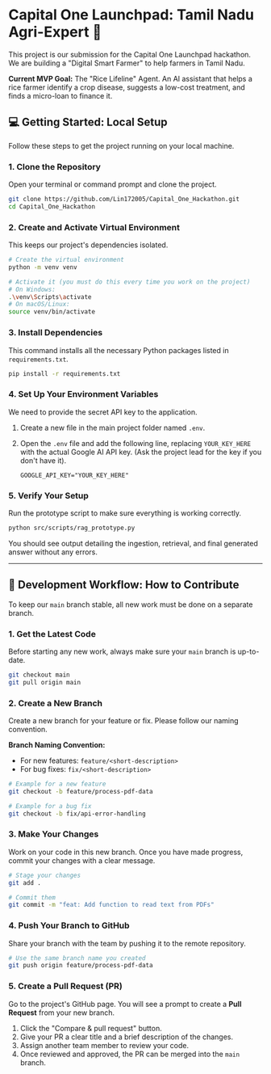 

# Capital One Launchpad: Tamil Nadu Agri-Expert 🚀

This project is our submission for the Capital One Launchpad hackathon. We are building a "Digital Smart Farmer" to help farmers in Tamil Nadu.

**Current MVP Goal:** The "Rice Lifeline" Agent. An AI assistant that helps a rice farmer identify a crop disease, suggests a low-cost treatment, and finds a micro-loan to finance it.

## 💻 Getting Started: Local Setup

Follow these steps to get the project running on your local machine.

### 1\. Clone the Repository

Open your terminal or command prompt and clone the project.

```bash
git clone https://github.com/Lin172005/Capital_One_Hackathon.git
cd Capital_One_Hackathon
```

### 2\. Create and Activate Virtual Environment

This keeps our project's dependencies isolated.

```bash
# Create the virtual environment
python -m venv venv

# Activate it (you must do this every time you work on the project)
# On Windows:
.\venv\Scripts\activate
# On macOS/Linux:
source venv/bin/activate
```

### 3\. Install Dependencies

This command installs all the necessary Python packages listed in `requirements.txt`.

```bash
pip install -r requirements.txt
```

### 4\. Set Up Your Environment Variables

We need to provide the secret API key to the application.

1.  Create a new file in the main project folder named `.env`.

2.  Open the `.env` file and add the following line, replacing `YOUR_KEY_HERE` with the actual Google AI API key. (Ask the project lead for the key if you don't have it).

    ```
    GOOGLE_API_KEY="YOUR_KEY_HERE"
    ```

### 5\. Verify Your Setup

Run the prototype script to make sure everything is working correctly.

```bash
python src/scripts/rag_prototype.py
```

You should see output detailing the ingestion, retrieval, and final generated answer without any errors.

-----

## 🌿 Development Workflow: How to Contribute

To keep our `main` branch stable, all new work must be done on a separate branch.

### 1\. Get the Latest Code

Before starting any new work, always make sure your `main` branch is up-to-date.

```bash
git checkout main
git pull origin main
```

### 2\. Create a New Branch

Create a new branch for your feature or fix. Please follow our naming convention.

**Branch Naming Convention:**

  * For new features: `feature/<short-description>`
  * For bug fixes: `fix/<short-description>`

<!-- end list -->

```bash
# Example for a new feature
git checkout -b feature/process-pdf-data

# Example for a bug fix
git checkout -b fix/api-error-handling
```

### 3\. Make Your Changes

Work on your code in this new branch. Once you have made progress, commit your changes with a clear message.

```bash
# Stage your changes
git add .

# Commit them
git commit -m "feat: Add function to read text from PDFs"
```

### 4\. Push Your Branch to GitHub

Share your branch with the team by pushing it to the remote repository.

```bash
# Use the same branch name you created
git push origin feature/process-pdf-data
```

### 5\. Create a Pull Request (PR)

Go to the project's GitHub page. You will see a prompt to create a **Pull Request** from your new branch.

1.  Click the "Compare & pull request" button.
2.  Give your PR a clear title and a brief description of the changes.
3.  Assign another team member to review your code.
4.  Once reviewed and approved, the PR can be merged into the `main` branch.